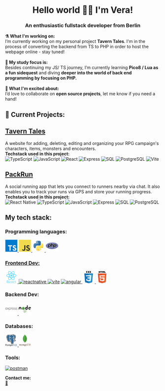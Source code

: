 <h1 align="center">Hello world 🤘🏼 I'm Vera!</h1>
<h3 align="center">An enthusiastic fullstack developer from Berlin</h3>

**⚗️ What I'm working on:**
<br/>
I’m currently working on my personal project **Tavern Tales**. I'm in the process of converting the backend from TS to PHP in order to host the webpage online - stay tuned!
<br/>
<br/>
**📖 My study focus is:**
<br/>
Besides continuing my JS/ TS journey, I’m currently learning **Pico8 / Lua as a fun sidequest** and diving **deeper into the world of back end programming by focusing on PHP.**
<br/>
<br/>
**🔮 What I'm excited about:**
<br/>
I’d love to collaborate on **open source projects**, let me know if you need a hand!

## **📂 Current Projects:**
## **[Tavern Tales](https://github.com/zwerpirat/zwerpirat/blob/main/TavernTales.md)**
A website for adding, deleting, editing and organizing your RPG campaign's characters, items, monsters and encounters.
<br/>
**Techstack used in this project:**
<br/>
![TypeScript](https://img.shields.io/badge/-TypeScript-3178C6?logo=typescript&logoColor=white)
![JavaScript](https://img.shields.io/badge/-JavaScript-F7DF1E?logo=javascript&logoColor=black)
![React](https://img.shields.io/badge/-React-61DAFB?logo=react&logoColor=black)
![Express](https://img.shields.io/badge/-Express-000000?logo=express&logoColor=white)
![SQL](https://img.shields.io/badge/SQL-4479A1?logo=mysql&logoColor=white)
![PostgreSQL](https://img.shields.io/badge/-PostgreSQL-336791?logo=postgresql&logoColor=white)
![Vite](https://img.shields.io/badge/-Vite-646CFF?logo=vite&logoColor=white)


## **[PackRun](https://github.com/zwerpirat/zwerpirat/blob/main/PackRun.md)**
A social running app that lets you connect to runners nearby via chat. It also enables you to track your runs via GPS and store your running progress. 
<br/>
**Techstack used in this project:**
<br/>
![React Native](https://img.shields.io/badge/React_Native-20232A?logo=react&logoColor=61DAFB)
![TypeScript](https://img.shields.io/badge/-TypeScript-3178C6?logo=typescript&logoColor=white)
![JavaScript](https://img.shields.io/badge/-JavaScript-F7DF1E?logo=javascript&logoColor=black)
![Express](https://img.shields.io/badge/-Express-000000?logo=express&logoColor=white)
![SQL](https://img.shields.io/badge/SQL-4479A1?logo=mysql&logoColor=white)
![PostgreSQL](https://img.shields.io/badge/-PostgreSQL-336791?logo=postgresql&logoColor=white)



## My tech stack:
<h3 align="left"> Programming languages:</h3>
<p align="left"> </a> <a href="https://www.typescriptlang.org/" target="_blank" rel="noreferrer"> <img src="https://raw.githubusercontent.com/devicons/devicon/master/icons/typescript/typescript-original.svg" alt="typescript" width="40" height="40"/> <a href="https://developer.mozilla.org/en-US/docs/Web/JavaScript" target="_blank" rel="noreferrer"> <img src="https://raw.githubusercontent.com/devicons/devicon/master/icons/javascript/javascript-original.svg" alt="javascript" width="40" height="40"/> </a> 
<a href="https://www.python.org" target="_blank" rel="noreferrer"> <img src="https://raw.githubusercontent.com/devicons/devicon/master/icons/python/python-original.svg" alt="python" width="40" height="40"/> </a> 
</a> <a href="https://www.php.net" target="_blank" rel="noreferrer"> <img src="https://raw.githubusercontent.com/devicons/devicon/master/icons/php/php-original.svg" alt="php" width="40" height="40"/> 
</br>
<h3 align="left"> Frontend Dev:</h3>
<a href="https://reactjs.org/" target="_blank" rel="noreferrer"> <img src="https://raw.githubusercontent.com/devicons/devicon/master/icons/react/react-original-wordmark.svg" alt="react" width="40" height="40"/> </a> <a href="https://reactnative.dev/" target="_blank" rel="noreferrer"> <img src="https://reactnative.dev/img/header_logo.svg" alt="reactnative" width="40" height="40"/> </a> 
<a href="https://vite.dev" target="_blank" rel="noreferrer"> <img src="https://www.vectorlogo.zone/logos/vitejsdev/vitejsdev-icon.svg" alt="vite" width="40" height="40"/></a> <a href="https://angular.io" target="_blank" rel="noreferrer"> <img src="https://angular.io/assets/images/logos/angular/angular.svg" alt="angular" width="40" height="40"/>
</a> <a href="https://www.w3schools.com/css/" target="_blank" rel="noreferrer"> <img src="https://raw.githubusercontent.com/devicons/devicon/master/icons/css3/css3-original-wordmark.svg" alt="css3" width="40" height="40"/> </a> <a href="https://www.w3.org/html/" target="_blank" rel="noreferrer"> <img src="https://raw.githubusercontent.com/devicons/devicon/master/icons/html5/html5-original-wordmark.svg" alt="html5" width="40" height="40"/> </a>
<h3 align="left"> Backend Dev:</h3>
<a href="https://expressjs.com" target="_blank" rel="noreferrer"> <img src="https://raw.githubusercontent.com/devicons/devicon/master/icons/express/express-original-wordmark.svg" alt="express" width="40" height="40"/> 
<a href="https://nodejs.org" target="_blank" rel="noreferrer"> <img src="https://raw.githubusercontent.com/devicons/devicon/master/icons/nodejs/nodejs-original-wordmark.svg" alt="nodejs" width="40" height="40"/> </a>  </a> 
  
<h3 align="left"> Databases:</h3>
<a href="https://www.postgresql.org" target="_blank" rel="noreferrer"> <img src="https://raw.githubusercontent.com/devicons/devicon/master/icons/postgresql/postgresql-original-wordmark.svg" alt="postgresql" width="40" height="40"/> </a>
<a href="https://www.mongodb.com/" target="_blank" rel="noreferrer"> <img src="https://raw.githubusercontent.com/devicons/devicon/master/icons/mongodb/mongodb-original-wordmark.svg" alt="mongodb" width="40" height="40"/> </a> 
<h3 align="left"> Tools:</h3>
 <a href="https://postman.com" target="_blank" rel="noreferrer"> <img src="https://www.vectorlogo.zone/logos/getpostman/getpostman-icon.svg" alt="postman" width="40" height="40"/> </a>

**Contact me:**
</br>
[📧](zwergpirat@outlook.com)
